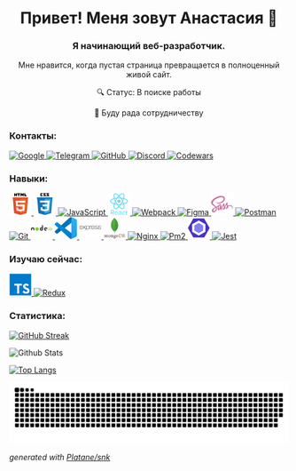 <h1 align="center">Привет! Меня зовут Анастасия 👋</h1>
<h3 align="center">Я начинающий веб-разработчик.</h3>
<p align="center">Мне нравится, когда пустая страница превращается в полноценный живой сайт.</p>

<p align="center">🔍  Статус: В поиске работы</p>
<p align="center">🤝  Буду рада сотрудничеству</p>


<h3 align="left">Контакты:</h3>
  <p align="left">
    <a href="https://kybik.n@gmail.com" target="_blank" rel="noreferrer">
      <img src="https://www.vectorlogo.zone/logos/google/google-tile.svg" alt="Google" width="38" height="38"/>
    </a>
    <a href="https://t.me/kybikn" target="_blank" rel="noreferrer">
      <img src="https://www.vectorlogo.zone/logos/telegram/telegram-tile.svg" alt="Telegram" width="40" height="40"/>
    </a>
    <a href="https://github.com/kybikn">
      <img src="https://www.vectorlogo.zone/logos/github/github-tile.svg" alt="GitHub" width="40" height="40">
    </a>
    <a href="https://discord.com/channels/@me" target="blank" rel="noreferrer">
      <img src="https://cdn.simpleicons.org/discord" alt="Discord" width="40" height="40">
    </a>
    <a href="https://www.codewars.com/users/kybikn" target="blank" rel="noreferrer">
      <img src="https://cdn.simpleicons.org/codewars" alt="Codewars" width="40" height="40"/>
    </a>
  </p>


<h3 align="left">Навыки:</h3>
  <p align="left">
    <a href="https://developer.mozilla.org/en-US/docs/Glossary/HTML5" target="_blank" rel="noreferrer">
      <img src="https://raw.githubusercontent.com/devicons/devicon/master/icons/html5/html5-original-wordmark.svg" alt="HTML5" width="40" height="40"/>
    </a>
    <a href="https://developer.mozilla.org/en-US/docs/Glossary/css" target="_blank" rel="noreferrer">
      <img src="https://raw.githubusercontent.com/devicons/devicon/master/icons/css3/css3-original-wordmark.svg" alt="CSS3" width="40" height="40"/>
    </a>
    <a href="https://developer.mozilla.org/en-US/docs/Web/JavaScript" target="_blank" rel="noreferrer">
      <img src="https://raw.githubusercontent.com/danielcranney/readme-generator/main/public/icons/skills/javascript-colored.svg" alt="JavaScript" width="40" height="40"/>
    </a>
    <a href="https://reactjs.org/" target="_blank" rel="noreferrer">
      <img src="https://raw.githubusercontent.com/devicons/devicon/master/icons/react/react-original-wordmark.svg" alt="React" width="40" height="40"/>
    </a>
    <a href="https://webpack.js.org/" target="_blank" rel="noreferrer">
      <img src="https://www.vectorlogo.zone/logos/js_webpack/js_webpack-icon.svg" alt="Webpack" width="40" height="40"/>
    </a>
    <a href="https://www.figma.com/" target="_blank" rel="noreferrer">
      <img src="https://raw.githubusercontent.com/danielcranney/readme-generator/main/public/icons/skills/figma-colored.svg" alt="Figma" width="36" height="36"/>
    </a>
    <a href="https://sass-lang.com" target="_blank" rel="noreferrer">
      <img src="https://raw.githubusercontent.com/devicons/devicon/master/icons/sass/sass-original.svg" alt="Sass" width="40" height="40"/>
    </a>
    <a href="https://www.postman.com/" target="_blank" rel="noreferrer">
      <img src="https://www.vectorlogo.zone/logos/getpostman/getpostman-icon.svg" alt="Postman" width="40" height="40"/>
    </a>
    <a href="https://git-scm.com/" target="_blank" rel="noreferrer">
      <img src="https://raw.githubusercontent.com/danielcranney/readme-generator/main/public/icons/skills/git-colored.svg" alt="Git" width="36" height="36"/>
    </a>
    <a href="https://nodejs.org" target="_blank" rel="noreferrer">
      <img src="https://raw.githubusercontent.com/devicons/devicon/master/icons/nodejs/nodejs-original-wordmark.svg" alt="Nodejs" width="40" height="40"/>
    </a>
    <a href="https://code.visualstudio.com/" target="_blank" rel="noreferrer">
      <img src="https://raw.githubusercontent.com/devicons/devicon/master/icons/vscode/vscode-original.svg" alt="Vscode" width="40" height="40"/>
    </a>
    <a href="https://expressjs.com" target="_blank" rel="noreferrer">
      <img src="https://raw.githubusercontent.com/devicons/devicon/master/icons/express/express-original-wordmark.svg" alt="Express" width="40" height="40"/>
    </a>
    <a href="https://www.mongodb.com/" target="_blank" rel="noreferrer">
      <img src="https://raw.githubusercontent.com/devicons/devicon/master/icons/mongodb/mongodb-original-wordmark.svg" alt="Mongodb" width="40" height="40"/>
    </a>
    <a href="https://Nginx.org/" target="_blank" rel="noreferrer">
      <img src="https://www.svgrepo.com/show/354115/nginx.svg" alt="Nginx" width="36" height="36"/>
    </a>
    <a href="https://pm2.keymetrics.io/" target="_blank" rel="noreferrer">
      <img src="https://bestofjs.org/logos/pm2.svg" alt="Pm2" width="36" height="36" fill="#000000" fill="black" background="red"/>
    </a>
    <a href="https://eslint.org/" target="_blank" rel="noreferrer">
      <img src="https://github.com/devicons/devicon/blob/master/icons/eslint/eslint-original.svg" alt="Eslint" width="40" height="40"/>
    </a>
    <a href="https://jestjs.io" target="_blank" rel="noreferrer">
      <img src="https://www.vectorlogo.zone/logos/jestjsio/jestjsio-icon.svg" alt="Jest" width="38" height="38"/>
    </a>
</p>


<h3 align="left">Изучаю сейчас:</h3>
  <p align="left">
    <a href="https://www.typescriptlang.org/" target="_blank" rel="noreferrer">
      <img src="https://raw.githubusercontent.com/devicons/devicon/master/icons/typescript/typescript-original.svg" alt="TypeScript" width="40" height="40"/>
    </a>
    <a href="https://redux.js.org/" target="_blank" rel="noreferrer">
      <img src="https://raw.githubusercontent.com/danielcranney/readme-generator/main/public/icons/skills/redux-colored.svg" alt="Redux" width="40" height="40"/>
    </a>
  </p>


  
<h3 align="left">Статистика:</h3>

 [![GitHub Streak](https://github-readme-streak-stats.herokuapp.com/?user=kybikn)](https://git.io/streak-stats)

 ![Github Stats](https://github-readme-stats.vercel.app/api?username=kybikn&count_private=true&show_icons=true&include_all_commits=true)
  
 [![Top Langs](https://github-readme-stats.vercel.app/api/top-langs/?username=kybikn&layout=compact&theme=light)](https://github.com/anuraghazra/github-readme-stats) 


<picture>
  <source media="(prefers-color-scheme: dark)" srcset="https://raw.githubusercontent.com/platane/platane/output/github-contribution-grid-snake-dark.svg">
  <source media="(prefers-color-scheme: light)" srcset="https://raw.githubusercontent.com/platane/platane/output/github-contribution-grid-snake.svg">
  <img alt="github contribution grid snake animation" src="https://raw.githubusercontent.com/platane/platane/output/github-contribution-grid-snake.svg">
</picture>

_generated with [Platane/snk](https://github.com/Platane/snk)_